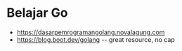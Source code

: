 <h1>Belajar Go</h1>


<ul>
<li><a href="https://dasarpemrogramangolang.novalagung.com">https://dasarpemrogramangolang.novalagung.com</a></li>
<li><a href="https://blog.boot.dev/golang">https://blog.boot.dev/golang</a> -- great resource, no cap</li>
